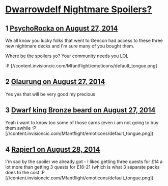 # [Dwarrowdelf Nightmare Spoilers?](https://community.fantasyflightgames.com/topic/114920-dwarrowdelf-nightmare-spoilers/)

## 1 [PsychoRocka on August 27, 2014](https://community.fantasyflightgames.com/topic/114920-dwarrowdelf-nightmare-spoilers/?do=findComment&comment=1227416)

We all know you lucky folks that went to Gencon had access to these three new nightmare decks and I'm sure many of you bought them.

Where be the spoilers yo? Your community needs you LOL

:P [//content.invisioncic.com/Mfantflight/emoticons/default_tongue.png]

## 2 [Glaurung on August 27, 2014](https://community.fantasyflightgames.com/topic/114920-dwarrowdelf-nightmare-spoilers/?do=findComment&comment=1227668)

Yes yes that will be very good my precious

## 3 [Dwarf king Bronze beard on August 27, 2014](https://community.fantasyflightgames.com/topic/114920-dwarrowdelf-nightmare-spoilers/?do=findComment&comment=1227905)

Yeah i want to know too some of those cards (even i am not going to buy them awhile :P [//content.invisioncic.com/Mfantflight/emoticons/default_tongue.png])

## 4 [Rapier1 on August 28, 2014](https://community.fantasyflightgames.com/topic/114920-dwarrowdelf-nightmare-spoilers/?do=findComment&comment=1229161)

I'm sad by the spoiler we already got - I liked getting three quests for £14 a lot more than getting 3 quests for £18-21 (which is what 3 separate packs does to the cost :P [//content.invisioncic.com/Mfantflight/emoticons/default_tongue.png])

